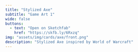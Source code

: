 ```yaml
---
title: "Stylized Axe"
subtitle: "Game Art 1"
wide: false
buttons:
  - text: "Open on Sketchfab"
    href: "https://skfb.ly/6Rxzq"
img: "assets/img/cards/axe/front.png"
description: "Stylized Axe inspired by World of Warcraft"
---
```

